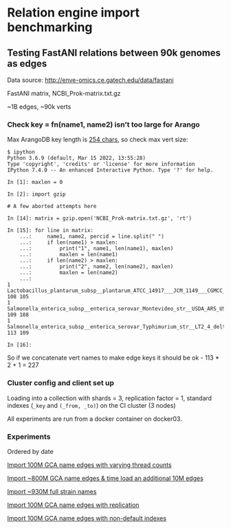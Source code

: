 # Relation engine import benchmarking

## Testing FastANI relations between 90k genomes as edges

Data source: http://enve-omics.ce.gatech.edu/data/fastani

FastANI matrix, NCBI_Prok-matrix.txt.gz

~1B edges, ~90k verts

### Check key = fn(name1, name2) isn't too large for Arango

Max ArangoDB key length is [254 chars](https://github.com/arangodb/arangodb/issues/10754), so check max vert size:

```
$ ipython
Python 3.6.9 (default, Mar 15 2022, 13:55:28) 
Type 'copyright', 'credits' or 'license' for more information
IPython 7.4.0 -- An enhanced Interactive Python. Type '?' for help.

In [1]: maxlen = 0

In [2]: import gzip

# A few aborted attempts here

In [14]: matrix = gzip.open('NCBI_Prok-matrix.txt.gz', 'rt')

In [15]: for line in matrix: 
    ...:     name1, name2, percid = line.split(" ") 
    ...:     if len(name1) > maxlen: 
    ...:         print("1", name1, len(name1), maxlen) 
    ...:         maxlen = len(name1) 
    ...:     if len(name2) > maxlen:
    ...:         print("2", name2, len(name2), maxlen) 
    ...:         maxlen = len(name2) 
    ...:
1 Lactobacillus_plantarum_subsp__plantarum_ATCC_14917___JCM_1149___CGMCC_1_2437_GCA_000143745.LargeContigs.fna 108 105
1 Salmonella_enterica_subsp__enterica_serovar_Montevideo_str__USDA_ARS_USMARC_1903_NZ_CP007222.LargeContigs.fna 109 108
1 Salmonella_enterica_subsp__enterica_serovar_Typhimurium_str__LT2_4_delta_ramA__kan_GCA_000336195.LargeContigs.fna 113 109

In [16]:

```

So if we concatenate vert names to make edge keys it should be ok - 113 * 2 + 1 = 227

### Cluster config and client set up

Loading into a collection with shards = 3, replication factor = 1, standard indexes
(`_key` and `(_from, _to)`) on the CI cluster (3 nodes)

All experiments are run from a docker container on docker03.

### Experiments

Ordered by date

[Import 100M GCA name edges with varying thread counts](./experiments/threads_GCA_names.md)

[Import ~800M GCA name edges & time load an additional 10M edges](./experiments/800M_GCA_names.md)

[Import ~930M full strain names](./experiments/1B_full_names.md)

[Import 100M GCA name edges with replication](./experiments/replication_GCA_names.md)

[Import 100M GCA name edges with non-default indexes](./experiments/nondefault_indexes_GCA_names.md)
